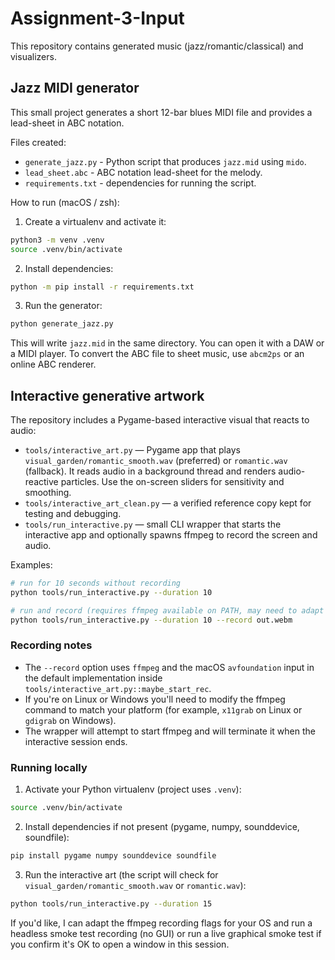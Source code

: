 
# Assignment-3-Input

This repository contains generated music (jazz/romantic/classical) and visualizers.

## Jazz MIDI generator

This small project generates a short 12-bar blues MIDI file and provides a lead-sheet in ABC notation.

Files created:

- `generate_jazz.py` - Python script that produces `jazz.mid` using `mido`.
- `lead_sheet.abc` - ABC notation lead-sheet for the melody.
- `requirements.txt` - dependencies for running the script.

How to run (macOS / zsh):

1. Create a virtualenv and activate it:

```bash
python3 -m venv .venv
source .venv/bin/activate
```

2. Install dependencies:

```bash
python -m pip install -r requirements.txt
```

3. Run the generator:

```bash
python generate_jazz.py
```

This will write `jazz.mid` in the same directory. You can open it with a DAW or a MIDI player. To convert the ABC file to sheet music, use `abcm2ps` or an online ABC renderer.

## Interactive generative artwork

The repository includes a Pygame-based interactive visual that reacts to audio:

- `tools/interactive_art.py` — Pygame app that plays `visual_garden/romantic_smooth.wav` (preferred) or `romantic.wav` (fallback). It reads audio in a background thread and renders audio-reactive particles. Use the on-screen sliders for sensitivity and smoothing.
- `tools/interactive_art_clean.py` — a verified reference copy kept for testing and debugging.
- `tools/run_interactive.py` — small CLI wrapper that starts the interactive app and optionally spawns ffmpeg to record the screen and audio.

Examples:

```bash
# run for 10 seconds without recording
python tools/run_interactive.py --duration 10

# run and record (requires ffmpeg available on PATH, may need to adapt ffmpeg args per OS)
python tools/run_interactive.py --duration 10 --record out.webm
```

### Recording notes

- The `--record` option uses `ffmpeg` and the macOS `avfoundation` input in the default implementation inside `tools/interactive_art.py::maybe_start_rec`.
- If you're on Linux or Windows you'll need to modify the ffmpeg command to match your platform (for example, `x11grab` on Linux or `gdigrab` on Windows).
- The wrapper will attempt to start ffmpeg and will terminate it when the interactive session ends.

### Running locally

1. Activate your Python virtualenv (project uses `.venv`):

```bash
source .venv/bin/activate
```

2. Install dependencies if not present (pygame, numpy, sounddevice, soundfile):

```bash
pip install pygame numpy sounddevice soundfile
```

3. Run the interactive art (the script will check for `visual_garden/romantic_smooth.wav` or `romantic.wav`):

```bash
python tools/run_interactive.py --duration 15
```

If you'd like, I can adapt the ffmpeg recording flags for your OS and run a headless smoke test recording (no GUI) or run a live graphical smoke test if you confirm it's OK to open a window in this session.
